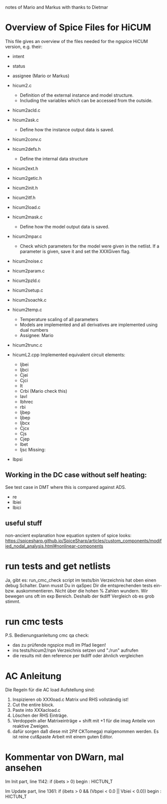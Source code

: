 notes of Mario and Markus with thanks to Dietmar

# Overview of Spice Files for HiCUM

This file gives an overview of the files needed for the ngspice HiCUM version, e.g. their:

- intent
- status
- assignee (Mario or Markus)

- hicum2.c
  - Definition of the external instance and model structure.
  - Including the variables which can be accessed from the outside.
- hicum2acld.c
- hicum2ask.c
  - Define how the instance output data is saved.
- hicum2conv.c
- hicum2defs.h
  - Define the internal data structure
- hicum2ext.h
- hicum2getic.h
- hicum2init.h
- hicum2itf.h
- hicum2load.c
- hicum2mask.c
  - Define how the model output data is saved.
- hicum2mpar.c
  - Check which parameters for the model were given in the netlist. If a parameter is given, save it and set the XXXGiven flag.
- hicum2noise.c
- hicum2param.c
- hicum2pzld.c
- hicum2setup.c
- hicum2soachk.c
- hicum2temp.c
  - Temperature scaling of all parameters
  - Models are implemented and all derivatives are implemented using dual numbers
  - Assignee: Mario
- hicum2trunc.c
- hicumL2.cpp
  Implemented equivalent circuit elements:
  - Ijbei
  - Ijbci
  - Cjei
  - Cjci
  - It
  - Crbi (Mario check this)
  - Iavl
  - Ibhrec
  - rbi
  - Ijbep
  - Ijbep
  - Ijbcx
  - Cjcx
  - Cjs
  - Cjep
  - Ibet
  - Ijsc
  Missing:
 - Ibpsi

## Working in the DC case without self heating:

See test case in DMT where this is compared against ADS.

- re
- Ibiei
- Ibici

## useful stuff

non-ancient explanation how equation system of spice looks:
<https://spicesharp.github.io/SpiceSharp/articles/custom_components/modified_nodal_analysis.html#nonlinear-components>

# run tests and get netlists
Ja, gibt es: run_cmc_check script im tests/bin Verzeichnis hat oben einen debug Schalter.
Dann musst Du in qaSpec Dir die entsprechenden tests ein- bzw. auskommentieren.
Nicht über die hohen % Zahlen wundern. Wir bewegen uns oft im exp Bereich. Deshalb der tkdiff Vergleich ob es grob stimmt.

# run cmc tests
P.S. Bedienungsanleitung cmc qa check:
- das zu prüfende ngspice muß im Pfad liegen!
- ins tests/hicum2/npn Verzeichnis setzen und "./run" aufrufen
- die results mit den reference per tkdiff oder ähnlich vergleichen

# AC Anleitung

Die Regeln für die AC load Aufstellung sind:
1. Inspizieren ob XXXload.c Matrix und RHS vollständig ist!
2. Cut the entire block.
3. Paste into XXXacload.c
4. Löschen der RHS Einträge.
5. Verdoppeln aller Matrixeinträge + shift mit +1 für die imag Anteile von reaktive Zweigen.
6. dafür sorgen daß diese mit 2*Pi*f CKTomega) malgenommen werden.
Es ist reine cut&paste Arbeit mit einem guten Editor.

# Kommentar von DWarn, mal ansehen
Im Init part, line 1142:
        if (ibets > 0) begin : HICTUN_T

Im Update part, line 1361:
    if (ibets > 0 && (Vbpei < 0.0 || Vbiei < 0.0)) begin : HICTUN_T


